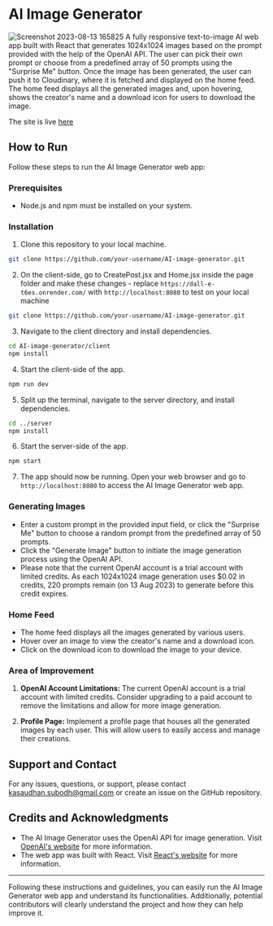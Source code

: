 # AI Image Generator
![Screenshot 2023-08-13 165825](https://github.com/subodh-kasaudhan/AI-Image-Generator/assets/75174930/123de803-1bef-4acf-8d0b-94bbcba0fe56)
A fully responsive text-to-image AI web app built with React that generates 1024x1024 images based on the prompt provided with the help of the OpenAI API. The user can pick their own prompt or choose from a predefined array of 50 prompts using the "Surprise Me" button. Once the image has been generated, the user can push it to Cloudinary, where it is fetched and displayed on the home feed. The home feed displays all the generated images and, upon hovering, shows the creator's name and a download icon for users to download the image.

The site is live <a href="https://subodh-ai-image-generator.netlify.app/" target="_blank">here</a>

## How to Run

Follow these steps to run the AI Image Generator web app:

### Prerequisites

- Node.js and npm must be installed on your system.

### Installation

1. Clone this repository to your local machine.

```bash
git clone https://github.com/your-username/AI-image-generator.git
```

2. On the client-side, go to CreatePost.jsx and Home.jsx inside the page folder and make these changes -
   replace
   ```https://dall-e-t6es.onrender.com/```
   with
   ```http://localhost:8080```
   to test on your local machine

```bash
git clone https://github.com/your-username/AI-image-generator.git
```

3. Navigate to the client directory and install dependencies.

```bash
cd AI-image-generator/client
npm install
```

4. Start the client-side of the app.

```bash
npm run dev
```

5. Split up the terminal, navigate to the server directory, and install dependencies.

```bash
cd ../server
npm install
```

6. Start the server-side of the app.

```bash
npm start
```

7. The app should now be running. Open your web browser and go to `http://localhost:8080` to access the AI Image Generator web app.

### Generating Images

- Enter a custom prompt in the provided input field, or click the "Surprise Me" button to choose a random prompt from the predefined array of 50 prompts.
- Click the "Generate Image" button to initiate the image generation process using the OpenAI API.
- Please note that the current OpenAI account is a trial account with limited credits. As each 1024x1024 image generation uses $0.02 in credits, 220 prompts remain (on 13 Aug 2023) to generate before this credit expires.

### Home Feed

- The home feed displays all the images generated by various users.
- Hover over an image to view the creator's name and a download icon.
- Click on the download icon to download the image to your device.

### Area of Improvement

1. **OpenAI Account Limitations:** The current OpenAI account is a trial account with limited credits. Consider upgrading to a paid account to remove the limitations and allow for more image generation.

2. **Profile Page:** Implement a profile page that houses all the generated images by each user. This will allow users to easily access and manage their creations.


## Support and Contact

For any issues, questions, or support, please contact [kasaudhan.subodh@gmail.com](mailto:kasaudhan.subodh@gmail.com) or create an issue on the GitHub repository.


## Credits and Acknowledgments

- The AI Image Generator uses the OpenAI API for image generation. Visit [OpenAI's website](https://openai.com/) for more information.
- The web app was built with React. Visit [React's website](https://reactjs.org/) for more information.

---

Following these instructions and guidelines, you can easily run the AI Image Generator web app and understand its functionalities. Additionally, potential contributors will clearly understand the project and how they can help improve it.
